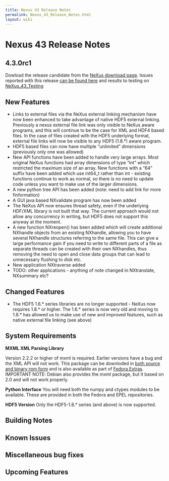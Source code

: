 ```yaml
---
title: Nexus 43 Release Notes
permalink: Nexus_43_Release_Notes.html
layout: wiki
---
```

Nexus 43 Release Notes
======================

4.3.0rc1
--------

Dowload the release candidate from the [NeXus download
page](http://download.nexusformat.org/kits/nx43testing.shtml). Issues
reported with this release [can be found
here](http://trac.nexusformat.org/code/query?status=new&status=assigned&status=reopened&status=closed&version=4.3.0-rc1&order=priority)
and results to testing on
[NeXus\_43\_Testing](NeXus_43_Testing.html "wikilink")

New Features
------------

-   Links to external files via the NeXus external linking mechanism
    have now been enhanced to take advantage of native HDF5 external
    linking. Previously a nexus external file link was only visible to
    NeXus aware programs, and this will continue to be the case for XML
    and HDF4 based files. In the case of files created with the HDF5
    underlying format, external file links will now be visible to any
    HDF5 (1.8.\*) aware program.
-   HDF5 based files can now have multiple “unlimited” dimensions
    (previously only one was allowed)
-   New API functions have been added to handle very large arrays. Most
    original NeXus functions had array dimensions of type “int” which
    restricted the maximum size of an array. New functions with a “64”
    suffix have been added which use int64\_t rather than int - existing
    functions continue to work as normal, so there is no need to update
    code unless you want to make use of the larger dimensions.
-   A new python tree API has been added (note: need to add link for
    more finformation)
-   A GUI java based NXvalidate program has now been added
-   The NeXus API now ensures thread safety, even if the underlying
    HDF/XML library is not built that way. The current approach would
    not allow any concurrency in writing, but HDF5 does not support this
    anyway at the moment.
-   A new function NXreopen() has been added which will create
    additional NXhandle objects from an existing NXhandle, allowing you
    to have several NXhandle structures referring to the same file. This
    can give a large performance gain if you need to write to different
    parts of a file as separate threads can be created with their own
    NXhandles, thus removing the need to open and close data groups that
    can lead to unnecessary flushing to disk etc.
-   New application NXtraverse added
-   TODO: other applications - anything of note changed in NXtranslate,
    NXsummary etc?

Changed Features
----------------

-   The HDF5 1.6.\* series libraries are no longer supported - NeXus now
    requires 1.8.\* or higher. The 1.6.\* series is now very old and
    moving to 1.8.\* has allowed us to make use of new and improved
    features, such as native external file linking (see above)

System Requirements
-------------------

**MXML XML Parsing Library**

Version 2.2.2 or higher of mxml is required. Earlier versions have a bug
and the XML API will not work. This package can be downloded in [both
source and binary rpm
form](http://www.easysw.com/~mike/mxml/software.php) and is also
available as part of [Fedora
Extras](http://fedoraproject.org/wiki/Extras/UsingExtras). IMPORTANT
NOTE: Debian also provides the mxml package, but it based on 2.0 and
will not work properly.

**Python Interface** You will need both the numpy and ctypes modules to
be available. These are provided in both the Fedora and EPEL
repositories.

**HDF5 Version** Only the HDF5-1.8.\* series (and above) is now
supported.

Building Notes
--------------

Known Issues
------------

Miscellaneous bug fixes
-----------------------

Upcoming Features
-----------------
